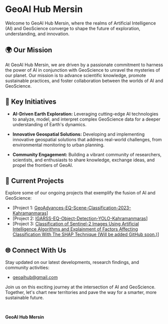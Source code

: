 # GeoAI Hub Mersin

Welcome to GeoAI Hub Mersin, where the realms of Artificial Intelligence (AI) and GeoScience converge to shape the future of exploration, understanding, and innovation.

## 🌍 Our Mission
At GeoAI Hub Mersin, we are driven by a passionate commitment to harness the power of AI in conjunction with GeoScience to unravel the mysteries of our planet. Our mission is to advance scientific knowledge, promote sustainable practices, and foster collaboration between the worlds of AI and GeoScience.

## 🚀 Key Initiatives
- **AI-Driven Earth Exploration:** Leveraging cutting-edge AI technologies to analyze, model, and interpret complex GeoScience data for a deeper understanding of Earth's dynamics.
  
- **Innovative Geospatial Solutions:** Developing and implementing innovative geospatial solutions that address real-world challenges, from environmental monitoring to urban planning.

- **Community Engagement:** Building a vibrant community of researchers, scientists, and enthusiasts to share knowledge, exchange ideas, and propel the frontiers of GeoAI.

## 🔬 Current Projects
Explore some of our ongoing projects that exemplify the fusion of AI and GeoScience:
- [Project 1: [GeoAdvances-EQ-Scene-Classification-2023-Kahramanmaras](https://github.com/geoaihub/GeoAdvances-EQ-Scene-Classification-2023-Kahramanmaras)]
- [Project 2: [IGARSS-EQ-Object-Detection-YOLO-Kahramanmaras](https://github.com/geoaihub/IGARSS-EQ-Object-Detection-YOLO-Kahramanmaras)]
- [Project 3: [Classification of Sentinel-2 Images Using Artificial Intelligence Algorithms and Explainment of Factors Affecting Classification With The SHAP Technique (Will be added GitHub soon.)]()]

## 🌐 Connect With Us
Stay updated on our latest developments, research findings, and community activities:
- [geoaihub@gmail.com](mailto:geoaihub@gmail.com)

Join us on this exciting journey at the intersection of AI and GeoScience. Together, let's chart new territories and pave the way for a smarter, more sustainable future.

<br>

**GeoAI Hub Mersin**
